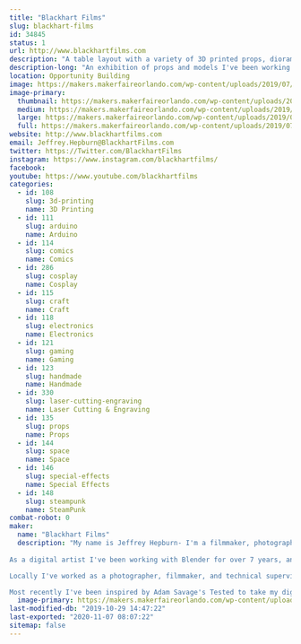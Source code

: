 ```yaml
---
title: "Blackhart Films"
slug: blackhart-films
id: 34845
status: 1
url: http://www.blackhartfilms.com
description: "A table layout with a variety of 3D printed props, dioramas, etc.... "
description-long: "An exhibition of props and models I've been working on-  props are designed in Fusion 360 to be as functional to their screen counter-parts as possible, and printed on a combination of FDM and SLA machines."
location: Opportunity Building
image: https://makers.makerfaireorlando.com/wp-content/uploads/2019/07/Blackhart-Films-Logo-1-1024x1024.jpg
image-primary:
  thumbnail: https://makers.makerfaireorlando.com/wp-content/uploads/2019/07/Blackhart-Films-Logo-1-150x150.jpg
  medium: https://makers.makerfaireorlando.com/wp-content/uploads/2019/07/Blackhart-Films-Logo-1-300x300.jpg
  large: https://makers.makerfaireorlando.com/wp-content/uploads/2019/07/Blackhart-Films-Logo-1-1024x1024.jpg
  full: https://makers.makerfaireorlando.com/wp-content/uploads/2019/07/Blackhart-Films-Logo-1.jpg
website: http://www.blackhartfilms.com
email: Jeffrey.Hepburn@BlackhartFilms.com
twitter: https://Twitter.com/BlackhartFilms
instagram: https://www.instagram.com/blackhartfilms/
facebook: 
youtube: https://www.youtube.com/blackhartfilms
categories:
  - id: 108
    slug: 3d-printing
    name: 3D Printing
  - id: 111
    slug: arduino
    name: Arduino
  - id: 114
    slug: comics
    name: Comics
  - id: 286
    slug: cosplay
    name: Cosplay
  - id: 115
    slug: craft
    name: Craft
  - id: 118
    slug: electronics
    name: Electronics
  - id: 121
    slug: gaming
    name: Gaming
  - id: 123
    slug: handmade
    name: Handmade
  - id: 330
    slug: laser-cutting-engraving
    name: Laser Cutting & Engraving
  - id: 135
    slug: props
    name: Props
  - id: 144
    slug: space
    name: Space
  - id: 146
    slug: special-effects
    name: Special Effects
  - id: 148
    slug: steampunk
    name: SteamPunk
combat-robot: 0
maker:
  name: "Blackhart Films"
  description: "My name is Jeffrey Hepburn- I'm a filmmaker, photographer, and digital artist. I've always been motivated by a passion for making stories and driven to capture moments. I pride myself for having an eye for the interplay between light, colour, and materials- trying to highlight the detail and beauty in even the smallest things we might take for granted day to day.
​
As a digital artist I've been working with Blender for over 7 years, and I specialise in hard-surface modelling, PBR texturing, lighting, and the Cycles node editor. 

Locally I've worked as a photographer, filmmaker, and technical supervisor for many of the local festivals, political campaigns, and productions. I'm also one of the founding board members of the Orlando Filmmaker's Coalition (OFC), a registered non-profit dedicated to educating and providing a space for the local arts community to network and create movies. 

Most recently I've been inspired by Adam Savage's Tested to take my digital art and make it real- with 3D printing and electronics for prop design. "
  image-primary: https://makers.makerfaireorlando.com/wp-content/uploads/2019/07/Blackhart-Films-Logo-1024x1024.jpg
last-modified-db: "2019-10-29 14:47:22"
last-exported: "2020-11-07 08:07:22"
sitemap: false
---
```

